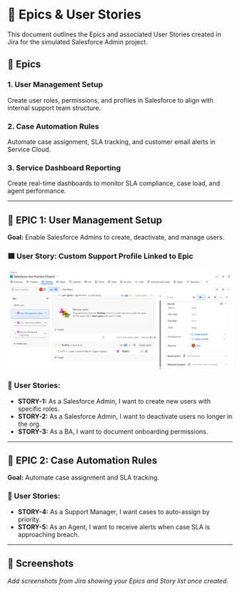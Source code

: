 # 📘 Epics & User Stories

This document outlines the Epics and associated User Stories created in Jira for the simulated Salesforce Admin project.

## 📁 Epics

### 1. User Management Setup
Create user roles, permissions, and profiles in Salesforce to align with internal support team structure.

### 2. Case Automation Rules
Automate case assignment, SLA tracking, and customer email alerts in Service Cloud.

### 3. Service Dashboard Reporting
Create real-time dashboards to monitor SLA compliance, case load, and agent performance.


---

## 🧩 EPIC 1: User Management Setup
**Goal:** Enable Salesforce Admins to create, deactivate, and manage users.

### 🟩 User Story: Custom Support Profile Linked to Epic
![Story Screenshot](../screenshots/story-support-profile-parent-epic.png)



### 🔹 User Stories:
- **STORY-1:** As a Salesforce Admin, I want to create new users with specific roles.
- **STORY-2:** As a Salesforce Admin, I want to deactivate users no longer in the org.
- **STORY-3:** As a BA, I want to document onboarding permissions.

---

## 🧩 EPIC 2: Case Automation Rules
**Goal:** Automate case assignment and SLA tracking.

### 🔹 User Stories:
- **STORY-4:** As a Support Manager, I want cases to auto-assign by priority.
- **STORY-5:** As an Agent, I want to receive alerts when case SLA is approaching breach.

---

## 📸 Screenshots

_Add screenshots from Jira showing your Epics and Story list once created._

